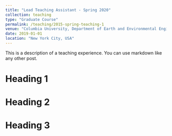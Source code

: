 ```yaml
---
title: "Lead Teaching Assistant - Spring 2020"
collection: teaching
type: "Graduate Course"
permalink: /teaching/2015-spring-teaching-1
venue: "Columbia University, Department of Earth and Environmental Engineering"
date: 2019-01-01
location: "New York City, USA"
---
```


This is a description of a teaching experience. You can use markdown like any other post.

Heading 1
======

Heading 2
======

Heading 3
======
